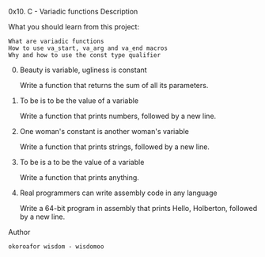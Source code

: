 0x10. C - Variadic functions
Description

What you should learn from this project:

    What are variadic functions
    How to use va_start, va_arg and va_end macros
    Why and how to use the const type qualifier

0. Beauty is variable, ugliness is constant

    Write a function that returns the sum of all its parameters.

1. To be is to be the value of a variable

    Write a function that prints numbers, followed by a new line.

2. One woman's constant is another woman's variable

    Write a function that prints strings, followed by a new line.

3. To be is a to be the value of a variable

    Write a function that prints anything.

4. Real programmers can write assembly code in any language

    Write a 64-bit program in assembly that prints Hello, Holberton, followed by a new line.

Author

    okoroafor wisdom - wisdomoo


